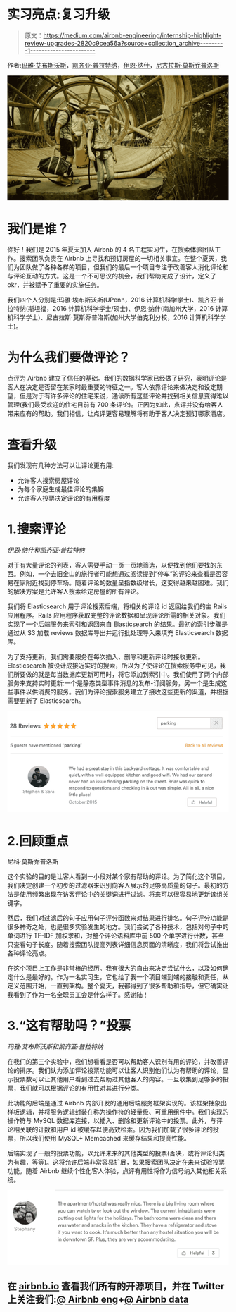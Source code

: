 # 实习亮点:复习升级

> 原文：<https://medium.com/airbnb-engineering/internship-highlight-review-upgrades-2820c9cea56a?source=collection_archive---------1----------------------->

作者:[玛雅·艾布斯沃斯](https://www.linkedin.com/in/mayaebsworth)，[凯齐亚·普拉特纳](https://www.linkedin.com/in/keziahsonderplattner)，[伊恩·纳什](https://www.linkedin.com/in/iainpnash)，[尼古拉斯·莫斯乔普洛斯](https://www.linkedin.com/in/nicholas-moschopoulos-0b280180)

![](img/3410386a12ec82f009829b9a67b08053.png)

# 我们是谁？

你好！我们是 2015 年夏天加入 Airbnb 的 4 名工程实习生，在搜索体验团队工作。搜索团队负责在 Airbnb 上寻找和预订房屋的一切相关事宜。在整个夏天，我们为团队做了各种各样的项目，但我们的最后一个项目专注于改善客人消化评论和与评论互动的方式。这是一个不可思议的机会，我们帮助完成了设计，定义了 okr，并被赋予了重要的实施任务。

我们四个人分别是:玛雅·埃布斯沃斯(UPenn，2016 计算机科学学士)、凯齐亚·普拉特纳(斯坦福，2016 计算机科学学士/硕士)、伊恩·纳什(南加州大学，2016 计算机科学学士)、尼古拉斯·莫斯乔普洛斯(加州大学伯克利分校，2016 计算机科学学士)。

# 为什么我们要做评论？

点评为 Airbnb 建立了信任的基础。我们的数据科学家已经做了研究，表明评论是客人在决定是否留在某家时最重要的特征之一。客人依靠评论来做决定和设定期望，但是对于有许多评论的住宅来说，通读所有这些评论并找到相关信息变得难以管理(我们最受欢迎的住宅目前有 700 条评论)。正因为如此，点评并没有给客人带来应有的帮助。我们相信，让点评更容易理解将有助于客人决定预订哪家酒店。

# 查看升级

我们发现有几种方法可以让评论更有用:

*   允许客人搜索房屋评论
*   为每个家庭生成最佳评论的集锦
*   允许客人投票决定评论的有用程度

# 1.搜索评论

*伊恩·纳什和凯齐亚·普拉特纳*

对于有大量评论的列表，客人需要手动一页一页地筛选，以便找到他们要找的东西。例如，一个去旧金山的旅行者可能想通过阅读提到“停车”的评论来查看是否容易在家附近找到停车场。随着评论的数量呈指数级增长，这变得越来越困难。我们的解决方案是允许客人搜索给定房屋的所有评论。

我们将 Elasticsearch 用于评论搜索后端，将相关的评论 id 返回给我们的主 Rails 应用程序。Rails 应用程序获取完整的评论数据和呈现评论所需的相关对象。我们实现了一个后端服务来索引和返回来自 Elasticsearch 的结果。最初的索引步骤是通过从 S3 加载 reviews 数据库导出并运行批处理导入来填充 Elasticsearch 数据库。

为了支持更新，我们需要服务在每次插入、删除和更新评论时接收更新。Elasticsearch 被设计成接近实时的搜索，所以为了使评论在搜索服务中可见，我们所要做的就是每当数据库更新可用时，将它添加到索引中。我们使用了两个内部服务来支持实时更新:一个是静态类型事件消息的发布-订阅服务，另一个是生成这些事件以供消费的服务。我们为评论搜索服务建立了接收这些更新的渠道，并根据需要更新了 Elasticsearch。

![](img/4138e0dc12342ff0e408b991237c7c5d.png)

# 2.回顾重点

尼科·莫斯乔普洛斯

这个实验的目的是让客人看到一小段对某个家有帮助的评论。为了简化这个项目，我们决定创建一个初步的过滤器来识别向客人展示的足够高质量的句子。最初的方法是使用频繁出现在访客评论中的关键词进行过滤。将来可以很容易地更新该组关键字。

然后，我们对过滤后的句子应用句子评分函数来对结果进行排名。句子评分功能是很多神奇之处，也是很多实验发生的地方。我们尝试了各种技术，包括对句子中的单词进行 TF-IDF 加权求和，对整个评论语料库中前 500 个单字进行计数，甚至只查看句子长度。随着搜索团队提高列表详细信息页面的清晰度，我们将尝试推出各种评论亮点。

在这个项目上工作是非常棒的经历。我有很大的自由来决定尝试什么，以及如何确定什么是最好的。作为一名实习生，它也给了我一个项目端到端的接触和责任，从定义范围开始，一直到架构。整个夏天，我都得到了很多帮助和指导，但它确实让我看到了作为一名全职员工会是什么样子。感谢陆！

# 3.“这有帮助吗？”投票

*玛雅·艾布斯沃斯和凯齐亚·普拉特纳*

在我们的第三个实验中，我们想看看是否可以帮助客人识别有用的评论，并改善评论的排序。我们认为添加评论投票功能可以让客人识别他们认为有帮助的评论，显示投票数可以让其他用户看到过去帮助过其他客人的内容。一旦收集到足够多的投票，我们就可以根据评论的有用性对其进行分类。

此功能的后端是通过 Airbnb 内部开发的通用后端服务框架实现的。该框架抽象出样板逻辑，并将服务逻辑封装在称为操作符的轻量级、可重用组件中。我们实现的操作符与 MySQL 数据库连接，以插入、删除和更新评论中的投票。此外，与评论相关联的计数和用户 id 被缓存以便高效检索。因为我们加载了很多评论的投票，所以我们使用 MySQL+ Memcached 来缓存结果和提高性能。

后端实现了一般的投票功能，以允许未来的其他类型的投票(否决，或将评论归类为有趣，等等)。这将允许后端非常容易扩展，如果搜索团队决定在未来试验投票功能。随着 Airbnb 继续个性化客人体验，点评有用性将作为信号纳入其他相关系统。

![](img/eb6a41c43c571c0ce83ee8f853f50347.png)

## 在 [airbnb.io](http://airbnb.io) 查看我们所有的开源项目，并在 Twitter 上关注我们:[@ Airbnb eng](https://twitter.com/AirbnbEng)+[@ Airbnb data](https://twitter.com/AirbnbData)